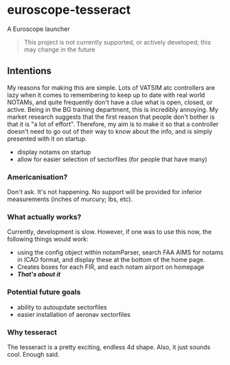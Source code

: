 
# euroscope-tesseract
A Euroscope launcher
> This project is not currently supported, or actively developed; this may change in the future
## Intentions

My reasons for making this are simple. Lots of VATSIM atc controllers are lazy when it comes to remembering to keep up to date with real world NOTAMs, and quite frequently don't have a clue what is open, closed, or active. Being in the BG training department, this is incredibly annoying. My market research suggests that the first reason that people don't bother is that it is "a lot of effort". Therefore, my aim is to make it so that a controller doesn't need to go out of their way to know about the info, and is simply presented with it on startup.

* display notams on startup
* allow for easier selection of sectorfiles (for people that have many)

### Americanisation?

Don't ask. It's not happening. No support will be provided for inferior measurements (inches of murcury; lbs, etc).  

### What actually works?

Currently, development is slow. However, if one was to use this now, the following things would work:
* using the config object within notamParser, search FAA AIMS for notams in ICAO format, and display these at the bottom of the home page. 
* Creates boxes for each FIR, and each notam airport on homepage
* ***That's about it***

### Potential future goals

* ability to autoupdate sectorfiles
* easier installation of aeronav sectorfiles


### Why tesseract

The tesseract is a pretty exciting, endless 4d shape. Also, it just sounds cool. Enough said.
